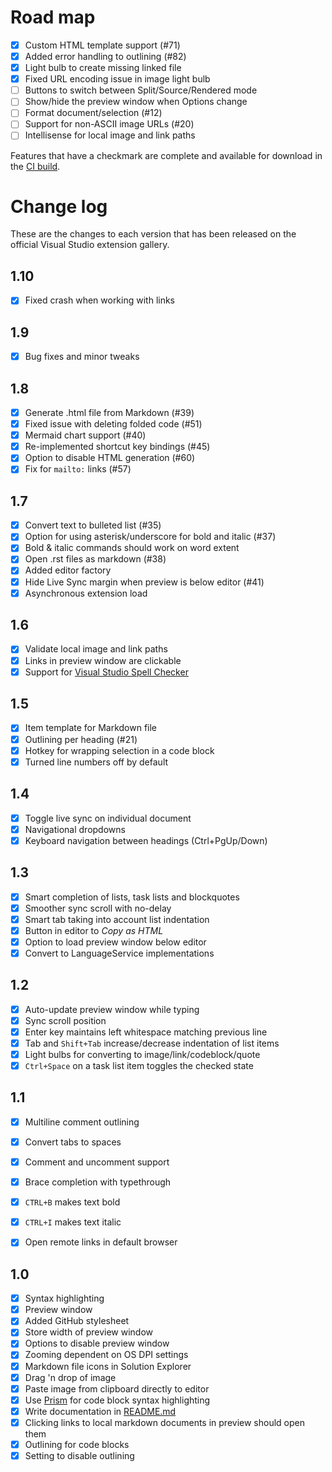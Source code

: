 # Road map

- [x] Custom HTML template support (#71)
- [x] Added error handling to outlining (#82)
- [x] Light bulb to create missing linked file
- [x] Fixed URL encoding issue in image light bulb
- [ ] Buttons to switch between Split/Source/Rendered mode
- [ ] Show/hide the preview window when Options change
- [ ] Format document/selection (#12)
- [ ] Support for non-ASCII image URLs (#20)
- [ ] Intellisense for local image and link paths

Features that have a checkmark are complete and available for
download in the
[CI build](http://vsixgallery.com/extension/9ca64947-e9ca-4543-bfb8-6cce9be19fd6/).

# Change log

These are the changes to each version that has been released
on the official Visual Studio extension gallery.

## 1.10

- [x] Fixed crash when working with links

## 1.9

- [x] Bug fixes and minor tweaks

## 1.8

- [x] Generate .html file from Markdown (#39)
- [x] Fixed issue with deleting folded code (#51)
- [x] Mermaid chart support (#40)
- [x] Re-implemented shortcut key bindings (#45)
- [x] Option to disable HTML generation (#60)
- [x] Fix for `mailto:` links (#57)

## 1.7

- [x] Convert text to bulleted list (#35)
- [x] Option for using asterisk/underscore for bold and italic (#37)
- [x] Bold & italic commands should work on word extent
- [x] Open .rst files as markdown (#38)
- [x] Added editor factory
- [x] Hide Live Sync margin when preview is below editor (#41)
- [x] Asynchronous extension load

## 1.6


- [x] Validate local image and link paths
- [x] Links in preview window are clickable
- [x] Support for [Visual Studio Spell Checker](https://visualstudiogallery.msdn.microsoft.com/a23de100-31a1-405c-b4b7-d6be40c3dfff)

## 1.5

- [x] Item template for Markdown file
- [x] Outlining per heading (#21)
- [x] Hotkey for wrapping selection in a code block
- [x] Turned line numbers off by default

## 1.4

- [x] Toggle live sync on individual document
- [x] Navigational dropdowns
- [x] Keyboard navigation between headings (Ctrl+PgUp/Down)

## 1.3

- [x] Smart completion of lists, task lists and blockquotes
- [x] Smoother sync scroll with no-delay
- [x] Smart tab taking into account list indentation
- [x] Button in editor to _Copy as HTML_
- [x] Option to load preview window below editor
- [x] Convert to LanguageService implementations

## 1.2

- [x] Auto-update preview window while typing
- [x] Sync scroll position
- [x] Enter key maintains left whitespace matching previous line
- [x] Tab and `Shift+Tab` increase/decrease indentation of list items
- [x] Light bulbs for converting to image/link/codeblock/quote
- [x] `Ctrl+Space` on a task list item toggles the checked state

## 1.1

- [x] Multiline comment outlining
- [x] Convert tabs to spaces
- [x] Comment and uncomment support
- [x] Brace completion with typethrough
- [x] `CTRL+B` makes text bold
- [x] `CTRL+I` makes text italic
- [x] Open remote links in default browser


## 1.0

- [x] Syntax highlighting
- [x] Preview window
- [x] Added GitHub stylesheet
- [x] Store width of preview window
- [x] Options to disable preview window
- [x] Zooming dependent on OS DPI settings
- [x] Markdown file icons in Solution Explorer
- [x] Drag 'n drop of image
- [x] Paste image from clipboard directly to editor
- [x] Use [Prism](http://prismjs.com/) for code block syntax highlighting
- [x] Write documentation in [README.md](README.md)
- [x] Clicking links to local markdown documents in preview should open them
- [x] Outlining for code blocks
- [x] Setting to disable outlining
